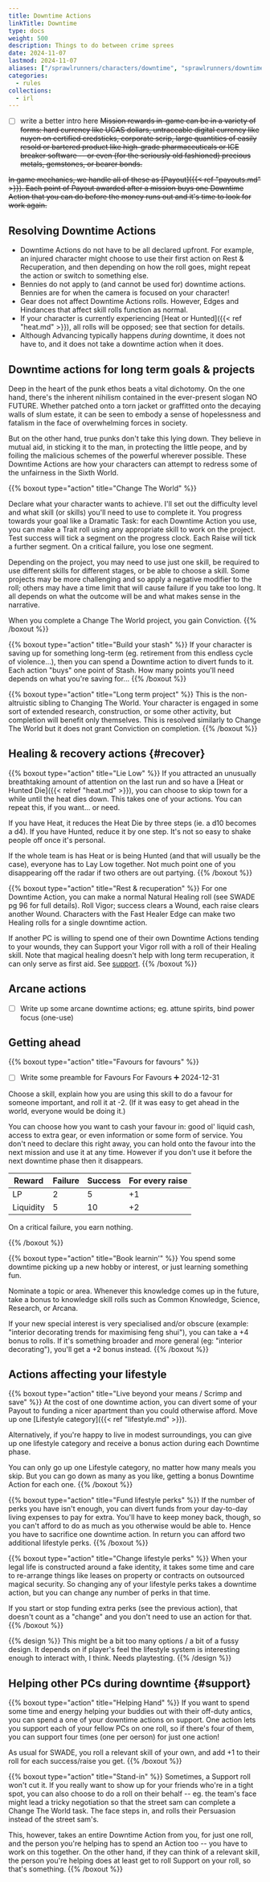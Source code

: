 ```yaml
--- 
title: Downtime Actions
linkTitle: Downtime
type: docs     
weight: 500 
description: Things to do between crime sprees 
date: 2024-11-07
lastmod: 2024-11-07 
aliases: ["/sprawlrunners/characters/downtime", "sprawlrunners/downtime/downtime"]
categories:
  - rules
collections:
  - irl  
--- 
```


- [ ] write a better intro here
~~Mission rewards in-game can be in a variety of forms: hard currency like UCAS dollars, untraceable digital currency like nuyen on certified credsticks, corporate scrip, large quantities of easily resold or bartered product like high-grade pharmaceuticals or ICE breaker software -- or even (for the seriously old fashioned) precious metals, gemstones, or bearer bonds.~~ 

~~In game mechanics, we handle all of these as [Payout]({{< ref "payouts.md" >}}). Each point of Payout awarded after a mission buys one Downtime Action that you can do before the money runs out and it's time to look for work again.~~

## Resolving Downtime Actions

- Downtime Actions do not have to be all declared upfront. For example, an injured character might choose to use their first action on Rest & Recuperation, and then depending on how the roll goes, might repeat the action or switch to something else.
- Bennies do not apply to (and cannot be used for) downtime actions. Bennies are for when the camera is focused on your character!
- Gear does not affect Downtime Actions rolls. However, Edges and Hindances that affect skill rolls function as normal.
- If your character is currently experiencing [Heat or Hunted]({{< ref "heat.md" >}}), all rolls will be opposed; see that section for details. 
- Although Advancing typically happens _during_ downtime, it does not have to, and it does not take a downtime action when it does.

## Downtime actions for long term goals & projects

Deep in the heart of the punk ethos beats a vital dichotomy. On the one hand, there's the inherent nihilism contained in the ever-present slogan NO FUTURE. Whether patched onto a torn jacket or graffitted onto the decaying walls of slum estate, it can be seen to embody a sense of hopelessness and fatalism in the face of overwhelming forces in society.

But on the other hand, true punks don't take this lying down. They believe in mutual aid, in sticking it to the man, in protecting the little peope, and by foiling the malicious schemes of the powerful wherever possible. These Downtime Actions are how your characters can attempt to redress some of the unfairness in the Sixth World.

{{% boxout type="action" title="Change The World" %}}

Declare what your character wants to achieve. I'll set out the difficulty level and what skill (or skills) you'll need to use to complete it. You progress towards your goal like a Dramatic Task: for each Downtime Action you use, you can make a Trait roll using any appropriate skill to work on the project. Test success will tick a segment on the progress clock. Each Raise will tick a further segment. On a critical failure, you lose one segment. 

Depending on the project, you may need to use just one skill, be required to use different skills for different stages, or be able to choose a skill. Some projects may be more challenging and so apply a negative modifier to the roll; others may have a time limit that will cause failure if you take too long. It all depends on what the outcome will be and what makes sense in the narrative.

When you complete a Change The World project, you gain Conviction.
{{% /boxout %}}


{{% boxout type="action" title="Build your stash" %}}
If your character is saving up for something long-term (eg. retirement from this endless cycle of violence...), then you can spend a Downtime action to divert funds to it. Each action "buys" one point of Stash. How many points you'll need depends on what you're saving for...
{{% /boxout %}}

{{% boxout type="action" title="Long term project" %}}
This is the non-altruistic sibling to Changing The World. Your character is engaged in some sort of extended research, construction, or some other activity, but completion will benefit only themselves. This is resolved similarly to Change The World but it does not grant Conviction on completion.
{{% /boxout %}}


## Healing & recovery actions {#recover}

{{% boxout type="action" title="Lie Low" %}}
If you attracted an unusually breathtaking amount of attention on the last run and so have a [Heat or Hunted Die]({{< relref "heat.md" >}}), you can choose to skip town for a while until the heat dies down. This takes one of your actions. You can repeat this, if you want... or need. 

If you have Heat, it reduces the Heat Die by three steps (ie. a d10 becomes a d4). If you have Hunted, reduce it by one step. It's not so easy to shake people off once it's personal.

If the whole team is has Heat or is being Hunted (and that will usually be the case), everyone has to Lay Low together. Not much point one of you disappearing off the radar if two others are out partying. 
{{% /boxout %}}


{{% boxout type="action" title="Rest & recuperation" %}}
For one Downtime Action, you can make a normal Natural Healing roll (see SWADE pg 96 for full details). Roll Vigor; success clears a Wound, each raise clears another Wound. Characters with the Fast Healer Edge can make two Healing rolls for a single downtime action.

If another PC is willing to spend one of their own Downtime Actions tending to your wounds, they can Support your Vigor roll with a roll of their Healing skill. Note that magical healing doesn't help with long term recuperation, it can only serve as first aid. See [support](#support).
{{% /boxout %}}


## Arcane actions

- [ ] Write up some arcane downtime actions; eg. attune spirits, bind power focus (one-use)


## Getting ahead

{{% boxout type="action" title="Favours for favours" %}}

- [ ] Write some preamble for Favours For Favours ➕ 2024-12-31

Choose a skill, explain how you are using this skill to do a favour for someone important, and roll it at -2. (If it was easy to get ahead in the world, everyone would be doing it.)

You can choose how you want to cash your favour in: good ol' liquid cash, access to extra gear, or even information or some form of service. You don't need to declare this right away, you can hold onto the favour into the next mission and use it at any time. However if you don't use it before the next downtime phase then it disappears. 

| Reward    | Failure | Success | For every raise |
| --------- | ------- | ------- | --------------- |
| LP        | 2       | 5       | +1              |
| Liquidity | 5       | 10      | +2 |

On a critical failure, you earn nothing.

{{% /boxout %}}

{{% boxout type="action" title="Book learnin'" %}}
You spend some downtime picking up a new hobby or interest, or just learning something fun.

Nominate a topic or area. Whenever this knowledge comes up in the future, take a bonus to knowledge skill rolls such as Common Knowledge, Science, Research, or Arcana. 

If your new special interest is very specialised and/or obscure (example: "interior decorating trends for maximising feng shui"), you can take a +4 bonus to rolls. If it's something broader and more general (eg: "interior decorating"), you'll get a +2 bonus instead.
{{% /boxout %}}

##  Actions affecting your lifestyle

{{% boxout type="action" title="Live beyond your means / Scrimp and save" %}}
At the cost of one downtime action, you can divert some of your Payout to funding a nicer apartment than you could otherwise afford. Move up one [Lifestyle category]({{< ref "lifestyle.md" >}}). 

Alternatively, if you're happy to live in modest surroundings, you can give up one lifestyle category and receive a bonus action during each Downtime phase.

You can only go up one Lifestyle category, no matter how many meals you skip. But you can go down as many as you like, getting a bonus Downtime Action for each one.
{{% /boxout %}}

{{% boxout type="action" title="Fund lifestyle perks" %}}
If the number of perks you have isn't enough, you can divert funds from your day-to-day living expenses to pay for extra. You'll have to keep money back, though, so you can't afford to do as much as you otherwise would be able to. Hence you have to sacrifice one downtime action. In return you can afford two additional lifestyle perks.
{{% /boxout %}}

{{% boxout type="action" title="Change lifestyle perks" %}}
When your legal life is constructed around a fake identity, it takes some time and care to re-arrange things like leases on property or contracts on outsourced magical security. So changing any of your lifestyle perks takes a downtime action, but you can change any number of perks in that time.

If you start or stop funding extra perks (see the previous action), that doesn't count as a "change" and you don't need to use an action for that.
{{% /boxout %}}


{{% design %}}
This might be a bit too many options / a bit of a fussy design. It depends on if player's feel the lifestyle system is interesting enough to interact with, I think. Needs playtesting.
{{% /design %}}


## Helping other PCs during downtime {#support}

{{% boxout type="action" title="Helping Hand" %}}
If you want to spend some time and energy helping your buddies out with their off-duty antics, you can spend a one of your downtime actions on support. One action lets you support each of your fellow PCs on one roll, so if there's four of them, you can support four times (one per oerson) for just one action!

As usual for SWADE, you roll a relevant skill of your own, and add +1 to their roll for each success/raise you get.
{{% /boxout %}}

{{% boxout type="action" title="Stand-in" %}}
Sometimes, a Support roll won't cut it. If you really want to show up for your friends who're in a tight spot, you can also choose to do a roll on their behalf -- eg. the team's face might lead a tricky negotiation so that the street sam can complete a Change The World task. The face steps in, and rolls their Persuasion instead of the street sam's. 

This, however, takes an entire Downtime Action from you, for just one roll, and the person you're helping has to spend an Action too -- you have to work on this together. On the other hand, if they can think of a relevant skill, the person you're helping does at least get to roll Support on your roll, so that's something.
{{% /boxout %}}


<!-- TODO: example? --> 



<!-- old content

## Buff actions {#buff}

Actions that give characters a temporary boost or advantage of some kind.

### Carouse


Your character decides to blow off some steam and celebrate still being alive. They spend an extended period of time indulging whatever hedonistic vices most appeal to them.

Take a one-step penalty to your wealth die type  for the next session.

There is no mechanical game benefit to carousing. This is deliberate ;)

### Centre / Hang out?

Character gets Conviction. If unused, this will expire at the next downtime phase.

You spend some quality time with your nearest and dearest. Write a scene telling us what you do together, and take a free point of karma for your trouble! (If you don't want to write a scene, see Train below.)

### Intense training

Your character chooses to focus their efforts on honing a particular skill or attribute. They have to already have the skill -- ie. at least have a d4 in it.

Until the next downtime phase, the character can get a free re-roll on any _failed_ roll for the trait. This stacks with any other re-rolls or bonuses the character might have. Activating the re-roll is a free action.

You can only be trained in one trait at once; if you repeat the action, you lose the previous training.
   
## Side hustle

Shadowrunner's skill sets can be used for more mundane activities than the epic, daring heists we play out at the table. Riggers can do courier work; streetsams can work as bodyguards; mages can provide protection services; deckers can skim low-security systems for paydata.

If your character spends their downtime on a side hustle, they can earn a little extra cash in their pocket. Take a one-off bonus to their wealth die type for the next mission.

You can only do Side Hustle once in a given downtime. 

## Changing the world

### Long-term project

Maybe your character is engaged in some sort of longer-term thing: researching something, making something, trying to create a spell... anything we've agreed upon.

We'll handle this a bit like a Dramatic Task in SWADE or a Clock in Blades in the Dark. You'll have some fixed number of segments to complete - you might or might not know how many, depending on what you are up to. For a single downtime action, you can make a Trait Test using any appropriate skill to work on the project.

Test success will tick a segment on the progress clock. Each Raise will tick a further segment. On a critical failure, you lose one segment. 

### Stash nuyen

Your character is saving up for a rainy day. Retirement? Paying off their dear old ma's mortgage? Up to you. They spend their downtime living thriftily so they can divert as much money as possible to their savings. If you want to work to a specific goal, let me know what it is, and we'll set up a clock to track progress towards it.






## Attune spirits

An attuned summoner mage with the Initiate edge can journey to the metaplanes, explore a new metaplane, and learn its True Name. From then on, they can summon spirits from that metaplane whenever they please. You can do this action multiple times in a single downtime phase if you want.

See [summoning traditions]({{< relref "summoning_traditions.md" >}}).





## Network

You spend time working your contacts, buttering them up, making sure the next time you come calling they'll have the good stuff set aside for you.

Roll a standard Networking test (Persuasion or Intimidate vs target number 4). If you succeed, take bonus LP on the next mission according to the table below. For each raise, take a further bonus LP (again, as per below). You cannot spend Bennies on this roll.

No penalty for failures, but you can't try again; people have had enough of you for now. You can only do Network once in a given downtime.

| Character rank | LP bonus on Success | LP bonus on Raise |
|----------------|---------------------|-------------------|
| Novice         | +1                  | 0                 |
| Seasoned       | +2                  | 0                |
| Veteran        | +3                  | +1                |
| Heroic         | +4                  | +1                |
| Legendary      | +5                  | +2                |


-->




